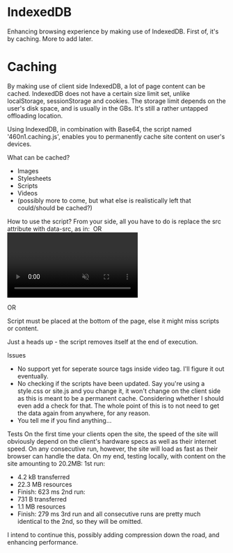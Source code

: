 # IndexedDB
Enhancing browsing experience by making use of IndexedDB. First of, it's by caching. More to add later.

# Caching
By making use of client side IndexedDB, a lot of page content can be cached.
IndexedDB does not have a certain size limit set, unlike localStorage, sessionStorage and cookies.
The storage limit depends on the user's disk space, and is usually in the GBs.
It's still a rather untapped offloading location.

Using IndexedDB, in combination with Base64, the script named '460n1.caching.js', enables you to permanently cache site content on user's devices.

What can be cached?
- Images
- Stylesheets
- Scripts
- Videos
- (possibly more to come, but what else is realistically left that could/should be cached?)

How to use the script?
From your side, all you have to do is replace the src attribute with data-src, as in:
<img data-src="image-01-01-01.png"/> OR <img data-src="https://i.ytimg.com/vi/dQw4w9WgXcQ/maxresdefault.jpg"/>
<video data-src="intro.mp4" controls autoplay muted></video>
<script data-src="bootstrap.min.js"></script>
<script data-src="https://code.jquery.com/jquery-3.5.1.min.js"></script>
<link rel="stylesheet" type="text/css" data-src="bootstrap.min.css"/> OR <link rel="stylesheet" type="text/css" data-src="https://cdnjs.cloudflare.com/ajax/libs/twitter-bootstrap/4.5.3/css/bootstrap.min.css"/>
  
Script must be placed at the bottom of the page, else it might miss scripts or content.
<script src="460n1.caching.js"></script>
Just a heads up - the script removes itself at the end of execution.

Issues
- No support yet for seperate source tags inside video tag. I'll figure it out eventually.
- No checking if the scripts have been updated. Say you're using a style.css or site.js and you change it, it won't change on the client side as this is meant to be a permanent cache. Considering whether I should even add a check for that. The whole point of this is to not need to get the data again from anywhere, for any reason.
- You tell me if you find anything...

Tests
On the first time your clients open the site, the speed of the site will obviously depend on the client's hardware specs as well as their internet speed. On any consecutive run, however, the site will load as fast as their browser can handle the data.
On my end, testing locally, with content on the site amounting to 20.2MB:
1st run: 
- 4.2 kB transferred
- 22.3 MB resources
- Finish: 623 ms
2nd run:
- 731 B transferred
- 1.1 MB resources
- Finish: 279 ms
3rd run and all consecutive runs are pretty much identical to the 2nd, so they will be omitted.
    
I intend to continue this, possibly adding compression down the road, and enhancing performance.
